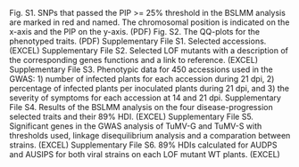Fig. S1.  SNPs that passed the PIP >= 25% threshold in the BSLMM analysis are marked in red and named.  The chromosomal position is indicated on the x-axis and the PIP on the y-axis. (PDF)
Fig. S2.  The QQ-plots for the phenotyped traits. (PDF)
Supplementary File S1.  Selected accessions. (EXCEL)
Supplementary File S2.  Selected LOF mutants with a description of the corresponding genes functions and a link to reference. (EXCEL)
Supplementary File S3.  Phenotypic data for 450 accessions used in the GWAS: 1) number of infected plants for each accession during 21 dpi, 2) percentage of infected plants per inoculated plants during 21 dpi, and 3) the severity of symptoms for each accession at 14 and 21 dpi.
Supplementary File S4.  Results of the BSLMM analysis on the four disease-progression selected traits and their 89% HDI. (EXCEL)
Supplementary File S5.  Significant genes in the GWAS analysis of TuMV-G and TuMV-S with thresholds used, linkage disequilibrium analysis and a comparation between strains. (EXCEL)
Supplementary File S6.  89% HDIs calculated for AUDPS and AUSIPS for both viral strains on each LOF mutant WT plants. (EXCEL)
